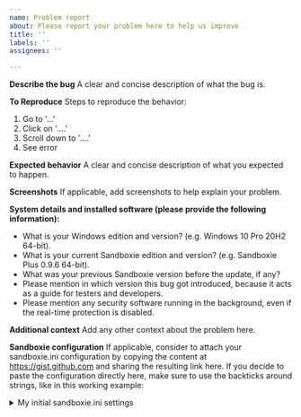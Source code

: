 ```yaml
---
name: Problem report
about: Please report your problem here to help us improve
title: ''
labels: ''
assignees: ''

---
```


**Describe the bug**
A clear and concise description of what the bug is.

**To Reproduce**
Steps to reproduce the behavior:
1. Go to '...'
2. Click on '....'
3. Scroll down to '....'
4. See error

**Expected behavior**
A clear and concise description of what you expected to happen.

**Screenshots**
If applicable, add screenshots to help explain your problem.

**System details and installed software (please provide the following information):**
 - What is your Windows edition and version? (e.g. Windows 10 Pro 20H2 64-bit).
 - What is your current Sandboxie edition and version? (e.g. Sandboxie Plus 0.9.6 64-bit).
 - What was your previous Sandboxie version before the update, if any?
 - Please mention in which version this bug got introduced, because it acts as a guide for testers and developers.
 - Please mention any security software running in the background, even if the real-time protection is disabled.

**Additional context**
Add any other context about the problem here.

**Sandboxie configuration**
If applicable, consider to attach your sandboxie.ini configuration by copying the content at https://gist.github.com and sharing the resulting link here. If you decide to paste the configuration directly here, make sure to use the backticks around strings, like in this working example:

<details>
 
<summary>My initial sandboxie.ini settings</summary>
 
```

[GlobalSettings]

.....

[UserSettings_175D0429]

.....

[DefaultBox]

.....

```

</details>
